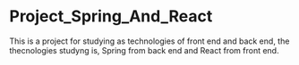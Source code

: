 # Project_Spring_And_React
This is a project for studying as technologies of front end and back end, the thecnologies studyng is, Spring from back end and React from front end.
